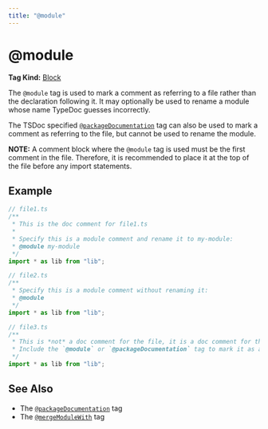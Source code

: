 ```yaml
---
title: "@module"
---
```


# @module

**Tag Kind:** [Block](../tags.md#block-tags)

The `@module` tag is used to mark a comment as referring to a file rather than the declaration following it.
It may optionally be used to rename a module whose name TypeDoc guesses incorrectly.

The TSDoc specified [`@packageDocumentation`](packageDocumentation.md) tag can also be used to mark
a comment as referring to the file, but cannot be used to rename the module.

**NOTE:** A comment block where the `@module` tag is used must be the first comment in the file.
Therefore, it is recommended to place it at the top of the file before any import statements.

## Example

```ts
// file1.ts
/**
 * This is the doc comment for file1.ts
 *
 * Specify this is a module comment and rename it to my-module:
 * @module my-module
 */
import * as lib from "lib";

// file2.ts
/**
 * Specify this is a module comment without renaming it:
 * @module
 */
import * as lib from "lib";

// file3.ts
/**
 * This is *not* a doc comment for the file, it is a doc comment for the import.
 * Include the `@module` or `@packageDocumentation` tag to mark it as a file comment.
 */
import * as lib from "lib";
```

## See Also

-   The [`@packageDocumentation`](packageDocumentation.md) tag
-   The [`@mergeModuleWith`](mergeModuleWith.md) tag
